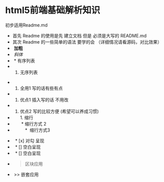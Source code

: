 # html5前端基础解析知识
初步适用Readme.md 
* 首先 Readme 的使用是先 建立文档 但是 必须是大写的 README.md 
* 其次 Readme 的一些简单的语法 要学的会 （详细情况请看源码，对比效果）
*  **加粗**
*  _斜体_
*  * 有序列表
*  1. 无序列表

-  1. 全用1 写的话有些有点
-  1. 优点1 插入写的话 不用改 
-  1. 优点2 写的比较方便 (希望可以养成习惯)
-        1. 缩行
-        *  缩行方式 2
-            *  缩行方式3

*   * [x] 对勾 呈现
*   * [] 空白呈现
*   * [] 空白呈现

-  > 区块应用
-  >> 嵌套应用
